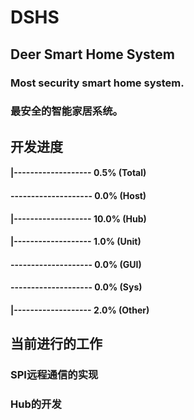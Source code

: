# DSHS
## Deer Smart Home System

### Most security smart home system.
### 最安全的智能家居系统。

## 开发进度
#### |-------------------  0.5%     (Total)
#### --------------------  0.0%     (Host)
#### |------------------- 10.0%     (Hub)
#### |-------------------  1.0%     (Unit)
#### --------------------  0.0%     (GUI)
#### --------------------  0.0%     (Sys)
#### |-------------------  2.0%     (Other)

## 当前进行的工作
### SPI远程通信的实现
### Hub的开发
